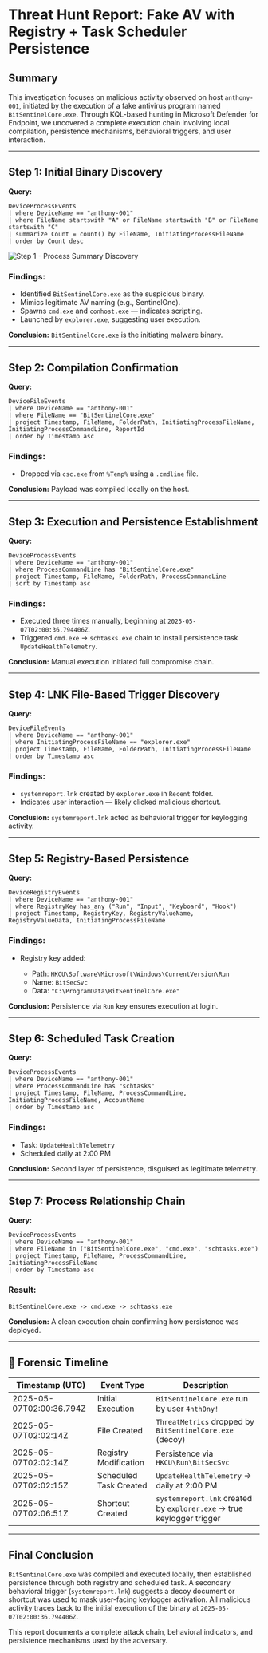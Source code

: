 # Threat Hunt Report: Fake AV with Registry + Task Scheduler Persistence

## Summary

This investigation focuses on malicious activity observed on host `anthony-001`, initiated by the execution of a fake antivirus program named `BitSentinelCore.exe`. Through KQL-based hunting in Microsoft Defender for Endpoint, we uncovered a complete execution chain involving local compilation, persistence mechanisms, behavioral triggers, and user interaction.

---

## Step 1: Initial Binary Discovery

**Query:**

```kql
DeviceProcessEvents
| where DeviceName == "anthony-001"
| where FileName startswith "A" or FileName startswith "B" or FileName startswith "C"
| summarize Count = count() by FileName, InitiatingProcessFileName
| order by Count desc
```
![Step 1 - Process Summary Discovery](screenshots/step1_process_summary_discovery.png)


### Findings:

* Identified `BitSentinelCore.exe` as the suspicious binary.
* Mimics legitimate AV naming (e.g., SentinelOne).
* Spawns `cmd.exe` and `conhost.exe` — indicates scripting.
* Launched by `explorer.exe`, suggesting user execution.

**Conclusion:**
`BitSentinelCore.exe` is the initiating malware binary.

---

## Step 2: Compilation Confirmation

**Query:**

```kql
DeviceFileEvents
| where DeviceName == "anthony-001"
| where FileName == "BitSentinelCore.exe"
| project Timestamp, FileName, FolderPath, InitiatingProcessFileName, InitiatingProcessCommandLine, ReportId
| order by Timestamp asc
```

### Findings:

* Dropped via `csc.exe` from `%Temp%` using a `.cmdline` file.

**Conclusion:**
Payload was compiled locally on the host.

---

## Step 3: Execution and Persistence Establishment

**Query:**

```kql
DeviceProcessEvents
| where DeviceName == "anthony-001"
| where ProcessCommandLine has "BitSentinelCore.exe"
| project Timestamp, FileName, FolderPath, ProcessCommandLine
| sort by Timestamp asc
```

### Findings:

* Executed three times manually, beginning at `2025-05-07T02:00:36.794406Z`.
* Triggered `cmd.exe` → `schtasks.exe` chain to install persistence task `UpdateHealthTelemetry`.

**Conclusion:**
Manual execution initiated full compromise chain.

---

## Step 4: LNK File-Based Trigger Discovery

**Query:**

```kql
DeviceFileEvents
| where DeviceName == "anthony-001"
| where InitiatingProcessFileName == "explorer.exe"
| project Timestamp, FileName, FolderPath, InitiatingProcessFileName
| order by Timestamp asc
```

### Findings:

* `systemreport.lnk` created by `explorer.exe` in `Recent` folder.
* Indicates user interaction — likely clicked malicious shortcut.

**Conclusion:**
`systemreport.lnk` acted as behavioral trigger for keylogging activity.

---

## Step 5: Registry-Based Persistence

**Query:**

```kql
DeviceRegistryEvents
| where DeviceName == "anthony-001"
| where RegistryKey has_any ("Run", "Input", "Keyboard", "Hook")
| project Timestamp, RegistryKey, RegistryValueName, RegistryValueData, InitiatingProcessFileName
```

### Findings:

* Registry key added:

  * Path: `HKCU\Software\Microsoft\Windows\CurrentVersion\Run`
  * Name: `BitSecSvc`
  * Data: `"C:\ProgramData\BitSentinelCore.exe"`

**Conclusion:**
Persistence via `Run` key ensures execution at login.

---

## Step 6: Scheduled Task Creation

**Query:**

```kql
DeviceProcessEvents
| where DeviceName == "anthony-001"
| where ProcessCommandLine has "schtasks"
| project Timestamp, FileName, ProcessCommandLine, InitiatingProcessFileName, AccountName
| order by Timestamp asc
```

### Findings:

* Task: `UpdateHealthTelemetry`
* Scheduled daily at 2:00 PM

**Conclusion:**
Second layer of persistence, disguised as legitimate telemetry.

---

## Step 7: Process Relationship Chain

**Query:**

```kql
DeviceProcessEvents
| where DeviceName == "anthony-001"
| where FileName in ("BitSentinelCore.exe", "cmd.exe", "schtasks.exe")
| project Timestamp, FileName, ProcessCommandLine, InitiatingProcessFileName
| order by Timestamp asc
```

### Result:

```
BitSentinelCore.exe -> cmd.exe -> schtasks.exe
```

**Conclusion:**
A clean execution chain confirming how persistence was deployed.

---

## 📅 Forensic Timeline

| Timestamp (UTC)          | Event Type             | Description                                                           |
| ------------------------ | ---------------------- | --------------------------------------------------------------------- |
| 2025-05-07T02:00:36.794Z | Initial Execution      | `BitSentinelCore.exe` run by user `4nth0ny!`                          |
| 2025-05-07T02:02:14Z     | File Created           | `ThreatMetrics` dropped by `BitSentinelCore.exe` (decoy)              |
| 2025-05-07T02:02:14Z     | Registry Modification  | Persistence via `HKCU\Run\BitSecSvc`                                  |
| 2025-05-07T02:02:15Z     | Scheduled Task Created | `UpdateHealthTelemetry` → daily at 2:00 PM                            |
| 2025-05-07T02:06:51Z     | Shortcut Created       | `systemreport.lnk` created by `explorer.exe` → true keylogger trigger |

---

## Final Conclusion

`BitSentinelCore.exe` was compiled and executed locally, then established persistence through both registry and scheduled task. A secondary behavioral trigger (`systemreport.lnk`) suggests a decoy document or shortcut was used to mask user-facing keylogger activation. All malicious activity traces back to the initial execution of the binary at `2025-05-07T02:00:36.794406Z`.

This report documents a complete attack chain, behavioral indicators, and persistence mechanisms used by the adversary.
